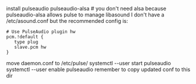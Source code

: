 install pulseaudio pulseaudio-alsa # you don't need alsa because pulseaudio-alsa allows pulse to manage libasound
I don't have a /etc/asound.conf
but the recommended config is:
```
# Use PulseAudio plugin hw
pcm.!default {
   type plug
   slave.pcm hw
}
```
move daemon.conf to /etc/pulse/
systemctl --user start pulseaudio
systemctl --user enable pulseaudio
remember to copy updated conf to this dir
